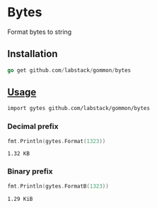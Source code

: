# Bytes

Format bytes to string

## Installation

```go
go get github.com/labstack/gommon/bytes
```

## [Usage](https://github.com/labstack/gommon/blob/master/bytes/bytes_test.go)

```sh
import gytes github.com/labstack/gommon/bytes
```

### Decimal prefix

```go
fmt.Println(gytes.Format(1323))
```

`1.32 KB`

### Binary prefix

```go
fmt.Println(gytes.FormatB(1323))
```

`1.29 KiB`
